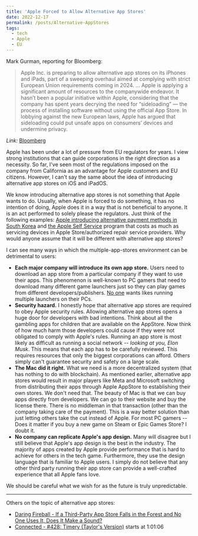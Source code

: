```yaml
---
title: 'Apple Forced to Allow Alternative App Stores'
date: 2022-12-17
permalink: /posts/Alternative-AppStores
tags:
  - tech
  - Apple
  - EU
---
```


Mark Gurman, reporting for Bloomberg:
> Apple Inc. is preparing to allow alternative app stores on its iPhones and iPads, part of a sweeping overhaul aimed at complying with strict European Union requirements coming in 2024.
> …
> Apple is applying a significant amount of resources to the companywide endeavor. It hasn’t been a popular initiative within Apple, considering that the company has spent years decrying the need for “sideloading” — the process of installing software without using the official App Store. In lobbying against the new European laws, Apple has argued that sideloading could put unsafe apps on consumers’ devices and undermine privacy.

*Link:* [Bloomberg](https://www.bloomberg.com/news/articles/2022-12-13/will-apple-allow-users-to-install-third-party-app-stores-sideload-in-europe)

Apple has been under a lot of pressure from EU regulators for years. I view strong institutions that can guide corporations in the right direction as a necessity. So far, I've seen most of the regulations imposed on the company from California as an advantage for Apple customers and EU citizens. However, I can't say the same about the idea of introducing alternative app stores on iOS and iPadOS.

We know introducing alternative app stores is not something that Apple wants to do. Usually, when Apple is forced to do something, it has no intention of doing, Apple does it in a way that is not beneficial to anyone. It is an act performed to solely please the regulators. Just think of the following examples: [Apple introducing alternative payment methods in South Korea](https://developer.apple.com/support/storekit-external-entitlement-kr/) and [the Apple Self Service](https://support.apple.com/self-service-repair) program that costs as much as servicing devices in Apple Store/authorized repair service providers. Why would anyone assume that it will be different with alternative app stores?

I can see many ways in which the multiple-app-stores environment can be detrimental to users:

- **Each major company will introduce its own app store.** Users need to download an app store from a particular company if they want to use their apps. This phenomenon is well-known to PC gamers that need to download many different game launchers just so they can play games from different developers/publishers. [No one](https://kotaku.com/steam-valve-pc-launcher-ea-ubisoft-activision-blizzard-1849740833) wants likes running multiple launchers on their PCs.
- **Security hazard.** I honestly hope that alternative app stores are required to obey Apple security rules. Allowing alternative app stores opens a huge door for developers with bad intentions. Think about all the gambling apps for children that are available on the AppStore. Now think of how much harm those developers could cause if they were not obligated to comply with Apple's rules. Running an app store is most likely as difficult as running a social network -- *looking at you, Elon Musk*. This means that each app has to be carefully reviewed. This requires resources that only the biggest corporations can afford. Others simply can't guarantee security and safety on a large scale.
- **The Mac did it right.** What we need is a more decentralized system (that has nothing to do with blockchain). As mentioned earlier, alternative app stores would result in major players like Meta and Microsoft switching from distributing their apps through Apple AppStore to establishing their own stores. We don't need that. The beauty of Mac is that we can buy apps directly from developers. We can go to their website and buy the license there. There is no middleman in that transaction (other than the company taking care of the payment). This is a way better solution than just letting others take the cut instead of Apple. For most PC gamers -- Does it matter if you buy a new game on Steam or Epic Games Store? I doubt it.
- **No company can replicate Apple's app design.** Many will disagree but I still believe that Apple's app design is the best in the industry. The majority of apps created by Apple provide performance that is hard to achieve for others in the tech game. Furthermore, they use the design language that is familiar to Apple users. I simply do not believe that any other third party running their app store can provide a well-crafted experience that all Apple fans love.

We should be careful what we wish for as the future is truly unpredictable.

---

Others on the topic of alternative app stores:
- [Daring Fireball - If a Third-Party App Store Falls in the Forest and No One Uses It, Does It Make a Sound?](https://daringfireball.net/2022/12/third_party_app_store_forest)
- [Connected - #428: Timery (Taylor's Version)](https://www.relay.fm/connected/428) starts at 1:01:06